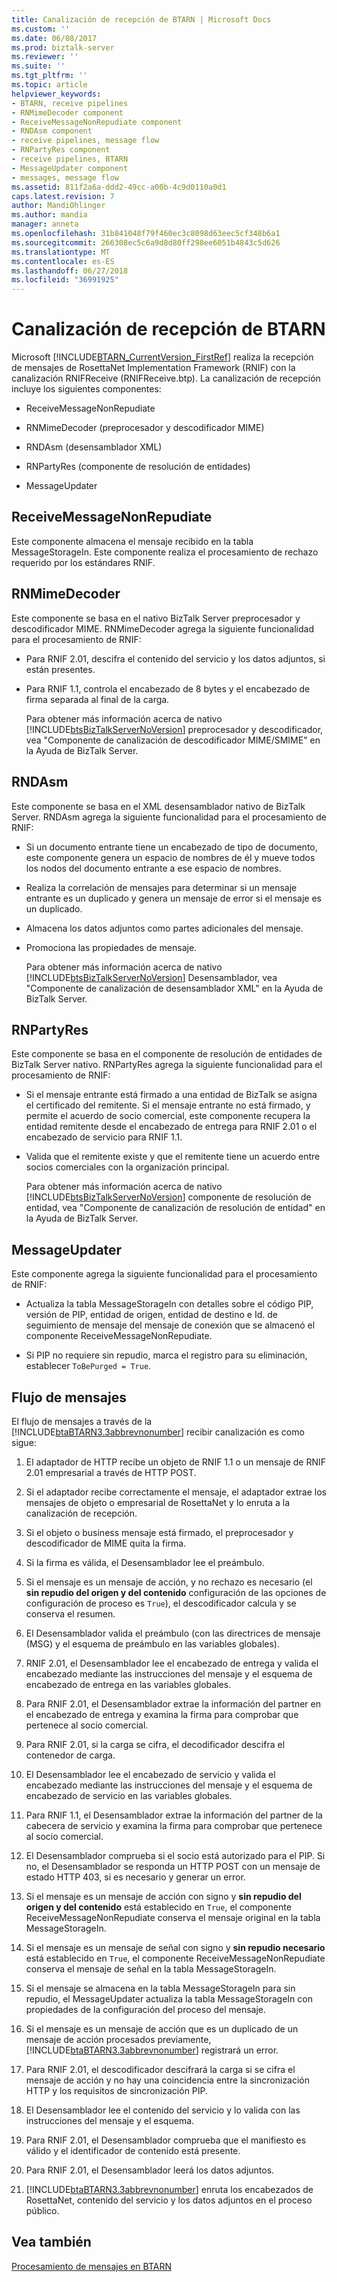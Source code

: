 ```yaml
---
title: Canalización de recepción de BTARN | Microsoft Docs
ms.custom: ''
ms.date: 06/08/2017
ms.prod: biztalk-server
ms.reviewer: ''
ms.suite: ''
ms.tgt_pltfrm: ''
ms.topic: article
helpviewer_keywords:
- BTARN, receive pipelines
- RNMimeDecoder component
- ReceiveMessageNonRepudiate component
- RNDAsm component
- receive pipelines, message flow
- RNPartyRes component
- receive pipelines, BTARN
- MessageUpdater component
- messages, message flow
ms.assetid: 811f2a6a-ddd2-49cc-a00b-4c9d0110a0d1
caps.latest.revision: 7
author: MandiOhlinger
ms.author: mandia
manager: anneta
ms.openlocfilehash: 31b841048f79f460ec3c8098d63eec5cf348b6a1
ms.sourcegitcommit: 266308ec5c6a9d8d80ff298ee6051b4843c5d626
ms.translationtype: MT
ms.contentlocale: es-ES
ms.lasthandoff: 06/27/2018
ms.locfileid: "36991925"
---
```

# <a name="btarn-receive-pipeline"></a>Canalización de recepción de BTARN
Microsoft [!INCLUDE[BTARN_CurrentVersion_FirstRef](../../includes/btarn-currentversion-firstref-md.md)] realiza la recepción de mensajes de RosettaNet Implementation Framework (RNIF) con la canalización RNIFReceive (RNIFReceive.btp). La canalización de recepción incluye los siguientes componentes:  
  
-   ReceiveMessageNonRepudiate  
  
-   RNMimeDecoder (preprocesador y descodificador MIME)  
  
-   RNDAsm (desensamblador XML)  
  
-   RNPartyRes (componente de resolución de entidades)  
  
-   MessageUpdater  
  
## <a name="receivemessagenonrepudiate"></a>ReceiveMessageNonRepudiate  
 Este componente almacena el mensaje recibido en la tabla MessageStorageIn. Este componente realiza el procesamiento de rechazo requerido por los estándares RNIF.  
  
## <a name="rnmimedecoder"></a>RNMimeDecoder  
 Este componente se basa en el nativo BizTalk Server preprocesador y descodificador MIME. RNMimeDecoder agrega la siguiente funcionalidad para el procesamiento de RNIF:  
  
- Para RNIF 2.01, descifra el contenido del servicio y los datos adjuntos, si están presentes.  
  
- Para RNIF 1.1, controla el encabezado de 8 bytes y el encabezado de firma separada al final de la carga.  
  
  Para obtener más información acerca de nativo [!INCLUDE[btsBizTalkServerNoVersion](../../includes/btsbiztalkservernoversion-md.md)] preprocesador y descodificador, vea "Componente de canalización de descodificador MIME/SMIME" en la Ayuda de BizTalk Server.  
  
## <a name="rndasm"></a>RNDAsm  
 Este componente se basa en el XML desensamblador nativo de BizTalk Server. RNDAsm agrega la siguiente funcionalidad para el procesamiento de RNIF:  
  
- Si un documento entrante tiene un encabezado de tipo de documento, este componente genera un espacio de nombres de él y mueve todos los nodos del documento entrante a ese espacio de nombres.  
  
- Realiza la correlación de mensajes para determinar si un mensaje entrante es un duplicado y genera un mensaje de error si el mensaje es un duplicado.  
  
- Almacena los datos adjuntos como partes adicionales del mensaje.  
  
- Promociona las propiedades de mensaje.  
  
  Para obtener más información acerca de nativo [!INCLUDE[btsBizTalkServerNoVersion](../../includes/btsbiztalkservernoversion-md.md)] Desensamblador, vea "Componente de canalización de desensamblador XML" en la Ayuda de BizTalk Server.  
  
## <a name="rnpartyres"></a>RNPartyRes  
 Este componente se basa en el componente de resolución de entidades de BizTalk Server nativo. RNPartyRes agrega la siguiente funcionalidad para el procesamiento de RNIF:  
  
- Si el mensaje entrante está firmado a una entidad de BizTalk se asigna el certificado del remitente. Si el mensaje entrante no está firmado, y permite el acuerdo de socio comercial, este componente recupera la entidad remitente desde el encabezado de entrega para RNIF 2.01 o el encabezado de servicio para RNIF 1.1.  
  
- Valida que el remitente existe y que el remitente tiene un acuerdo entre socios comerciales con la organización principal.  
  
  Para obtener más información acerca de nativo [!INCLUDE[btsBizTalkServerNoVersion](../../includes/btsbiztalkservernoversion-md.md)] componente de resolución de entidad, vea "Componente de canalización de resolución de entidad" en la Ayuda de BizTalk Server.  
  
## <a name="messageupdater"></a>MessageUpdater  
 Este componente agrega la siguiente funcionalidad para el procesamiento de RNIF:  
  
-   Actualiza la tabla MessageStorageIn con detalles sobre el código PIP, versión de PIP, entidad de origen, entidad de destino e Id. de seguimiento de mensaje del mensaje de conexión que se almacenó el componente ReceiveMessageNonRepudiate.  
  
-   Si PIP no requiere sin repudio, marca el registro para su eliminación, establecer `ToBePurged = True`.  
  
## <a name="message-flow"></a>Flujo de mensajes  
 El flujo de mensajes a través de la [!INCLUDE[btaBTARN3.3abbrevnonumber](../../includes/btabtarn3-3abbrevnonumber-md.md)] recibir canalización es como sigue:  
  
1. El adaptador de HTTP recibe un objeto de RNIF 1.1 o un mensaje de RNIF 2.01 empresarial a través de HTTP POST.  
  
2. Si el adaptador recibe correctamente el mensaje, el adaptador extrae los mensajes de objeto o empresarial de RosettaNet y lo enruta a la canalización de recepción.  
  
3. Si el objeto o business mensaje está firmado, el preprocesador y descodificador de MIME quita la firma.  
  
4. Si la firma es válida, el Desensamblador lee el preámbulo.  
  
5. Si el mensaje es un mensaje de acción, y no rechazo es necesario (el **sin repudio del origen y del contenido** configuración de las opciones de configuración de proceso es `True`), el descodificador calcula y se conserva el resumen.  
  
6. El Desensamblador valida el preámbulo (con las directrices de mensaje (MSG) y el esquema de preámbulo en las variables globales).  
  
7. RNIF 2.01, el Desensamblador lee el encabezado de entrega y valida el encabezado mediante las instrucciones del mensaje y el esquema de encabezado de entrega en las variables globales.  
  
8. Para RNIF 2.01, el Desensamblador extrae la información del partner en el encabezado de entrega y examina la firma para comprobar que pertenece al socio comercial.  
  
9. Para RNIF 2.01, si la carga se cifra, el decodificador descifra el contenedor de carga.  
  
10. El Desensamblador lee el encabezado de servicio y valida el encabezado mediante las instrucciones del mensaje y el esquema de encabezado de servicio en las variables globales.  
  
11. Para RNIF 1.1, el Desensamblador extrae la información del partner de la cabecera de servicio y examina la firma para comprobar que pertenece al socio comercial.  
  
12. El Desensamblador comprueba si el socio está autorizado para el PIP. Si no, el Desensamblador se responda un HTTP POST con un mensaje de estado HTTP 403, si es necesario y generar un error.  
  
13. Si el mensaje es un mensaje de acción con signo y **sin repudio del origen y del contenido** está establecido en `True`, el componente ReceiveMessageNonRepudiate conserva el mensaje original en la tabla MessageStorageIn.  
  
14. Si el mensaje es un mensaje de señal con signo y **sin repudio necesario** está establecido en `True`, el componente ReceiveMessageNonRepudiate conserva el mensaje de señal en la tabla MessageStorageIn.  
  
15. Si el mensaje se almacena en la tabla MessageStorageIn para sin repudio, el MessageUpdater actualiza la tabla MessageStorageIn con propiedades de la configuración del proceso del mensaje.  
  
16. Si el mensaje es un mensaje de acción que es un duplicado de un mensaje de acción procesados previamente, [!INCLUDE[btaBTARN3.3abbrevnonumber](../../includes/btabtarn3-3abbrevnonumber-md.md)] registrará un error.  
  
17. Para RNIF 2.01, el descodificador descifrará la carga si se cifra el mensaje de acción y no hay una coincidencia entre la sincronización HTTP y los requisitos de sincronización PIP.  
  
18. El Desensamblador lee el contenido del servicio y lo valida con las instrucciones del mensaje y el esquema.  
  
19. Para RNIF 2.01, el Desensamblador comprueba que el manifiesto es válido y el identificador de contenido está presente.  
  
20. Para RNIF 2.01, el Desensamblador leerá los datos adjuntos.  
  
21. [!INCLUDE[btaBTARN3.3abbrevnonumber](../../includes/btabtarn3-3abbrevnonumber-md.md)] enruta los encabezados de RosettaNet, contenido del servicio y los datos adjuntos en el proceso público.  
  
## <a name="see-also"></a>Vea también  
 [Procesamiento de mensajes en BTARN](../../adapters-and-accelerators/accelerator-rosettanet/message-processing-in-btarn.md)